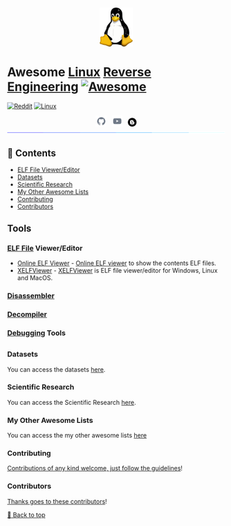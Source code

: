 <p align="center">
  <img width="15%" src="https://github.com/cybersecurity-dev/cybersecurity-dev/blob/main/assets/Tux.svg" />
</p>

# Awesome [Linux](https://en.wikipedia.org/wiki/Linux) [Reverse](https://youtube.com/playlist?list=PL9V4Zu3RroiVlMaBS8X6_nkXz6FPyGa-O&si=cpcPuFPVFc7-Zy1L) [Engineering](https://www.reddit.com/r/ReverseEngineering/) [![Awesome](https://awesome.re/badge.svg)](https://awesome.re)
[![Reddit](https://img.shields.io/badge/Reddit-FF4500?style=for-the-badge&logo=reddit&logoColor=white)](https://www.reddit.com/r/LinuxMalware/)  [![Linux](https://img.shields.io/badge/Linux-FCC624?style=for-the-badge&logo=linux&logoColor=black)](https://en.wikipedia.org/wiki/History_of_Linux)
<p align="center">
    <a href="https://github.com/cybersecurity-dev/"><img height="25" src="https://github.com/cybersecurity-dev/cybersecurity-dev/blob/main/assets/github.svg" alt="GitHub"></a>
    &nbsp;
    <a href="https://www.youtube.com/@CyberThreatDefence"><img height="25" src="https://github.com/cybersecurity-dev/cybersecurity-dev/blob/main/assets/youtube.svg" alt="YouTube"></a>
    &nbsp;
    <a href="https://cyberthreatdefence.com/my_awesome_lists"><img height="20" src="https://github.com/cybersecurity-dev/cybersecurity-dev/blob/main/assets/blog.svg" alt="My Awesome Lists"></a>
    <img src="https://github.com/cybersecurity-dev/cybersecurity-dev/blob/main/assets/bar.gif">
</p>

## 📖 Contents
- [ELF File Viewer/Editor](#elf-file-viewereditor)
- [Datasets](#datasets)
- [Scientific Research](#scientific-research)
- [My Other Awesome Lists](#my-other-awesome-lists)
- [Contributing](#contributing)
- [Contributors](#contributors)

## Tools

### [ELF File](https://en.wikipedia.org/wiki/Executable_and_Linkable_Format) Viewer/Editor
- [Online ELF Viewer](https://www.sunshine2k.de/coding/javascript/onlineelfviewer/onlineelfviewer.html) - [Online ELF viewer](https://www.sunshine2k.de/coding_typescript.html#onlineELFviewer) to show the contents ELF files.
- [XELFViewer](https://github.com/horsicq/XELFViewer) - [XELFViewer](https://horsicq.github.io/) is ELF file viewer/editor for Windows, Linux and MacOS.

### [Disassembler](https://en.wikipedia.org/wiki/Disassembler)

### [Decompiler](https://en.wikipedia.org/wiki/Decompiler)

### [Debugging](https://en.wikipedia.org/wiki/Debugger) Tools

##

### Datasets
You can access the datasets [here](https://github.com/cybersecurity-dev/awesome-malware-datasets?tab=readme-ov-file#linux).

### Scientific Research
You can access the Scientific Research [here](https://github.com/cybersecurity-dev/awesome-static-linux-malware-analysis-scientific-research).

### My Other Awesome Lists
You can access the my other awesome lists [here](https://cyberthreatdefence.com/my_awesome_lists)

### Contributing
[Contributions of any kind welcome, just follow the guidelines](contributing.md)!

### Contributors
[Thanks goes to these contributors](https://github.com/cybersecurity-dev/awesome-linux-reverse-engineering/graphs/contributors)!

[🔼 Back to top](#awesome-linux-reverse-engineering-)
